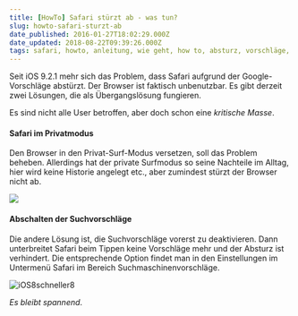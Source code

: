 ```yaml
---
title: [HowTo] Safari stürzt ab - was tun?
slug: howto-safari-sturzt-ab
date_published: 2016-01-27T18:02:29.000Z
date_updated: 2018-08-22T09:39:26.000Z
tags: safari, howto, anleitung, wie geht, how to, absturz, vorschläge, workaround, banner
---
```


Seit iOS 9.2.1 mehr sich das Problem, dass Safari aufgrund der Google-Vorschläge abstürzt. Der Browser ist faktisch unbenutzbar. Es gibt derzeit zwei Lösungen, die als Übergangslösung fungieren. 

Es sind nicht alle User betroffen, aber doch schon eine *kritische Masse*.

#### Safari im Privatmodus

Den Browser in den Privat-Surf-Modus versetzen, soll das Problem beheben. Allerdings hat der private Surfmodus so seine Nachteile im Alltag, hier wird keine Historie angelegt etc., aber zumindest stürzt der Browser nicht ab.

![](http://3.f.ix.de/imgs/18/1/3/4/6/1/4/7/IMG_0017-b86011cc0f3fb12e.png)

#### Abschalten der Suchvorschläge

Die andere Lösung ist, die Suchvorschläge vorerst zu deaktivieren. Dann unterbreitet Safari beim Tippen keine Vorschläge mehr und der Absturz ist verhindert. Die entsprechende Option findet man in den Einstellungen im Untermenü Safari im Bereich Suchmaschinenvorschläge.

![iOS8schneller8](__GHOST_URL__/content/images/2017/08/iOS8schneller8.png)

*Es bleibt spannend*.
